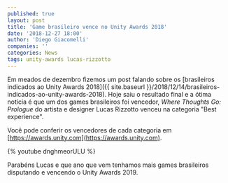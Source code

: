```yaml
---
published: true
layout: post
title: 'Game brasileiro vence no Unity Awards 2018'
date: '2018-12-27 18:00'
author: 'Diego Giacomelli'
companies: ''
categories: News
tags: unity-awards lucas-rizzotto
---
```

Em meados de dezembro fizemos um post falando sobre os [brasileiros indicados ao Unity Awards 2018]({{ site.baseurl }}/2018/12/14/brasileiros-indicados-ao-unity-awards-2018). Hoje saiu o resultado final e a ótima notícia é que um dos games brasileiros foi vencedor, *Where Thoughts Go: Prologue* do artista e designer Lucas Rizzotto venceu na categoria "Best experience".

Você pode conferir os vencedores de cada categoria em [https://awards.unity.com](https://awards.unity.com).

{% youtube dnghmeorULU %}

Parabéns Lucas e que ano que vem tenhamos mais games brasileiros disputando e vencendo o Unity Awards 2019.

